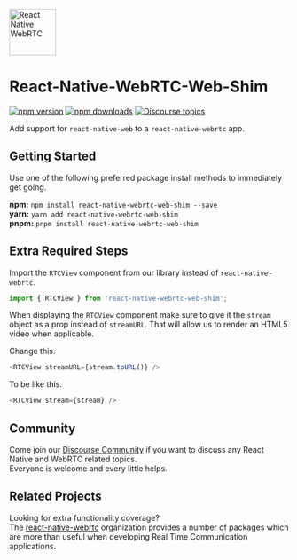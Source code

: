 [<img src="https://avatars.githubusercontent.com/u/42463376" alt="React Native WebRTC" style="height: 6em;" />](https://github.com/react-native-webrtc/react-native-webrtc-web-shim)

# React-Native-WebRTC-Web-Shim

[![npm version](https://img.shields.io/npm/v/react-native-webrtc-web-shim)](https://www.npmjs.com/package/react-native-webrtc-web-shim)
[![npm downloads](https://img.shields.io/npm/dm/react-native-webrtc-web-shim)](https://www.npmjs.com/package/react-native-webrtc-web-shim)
[![Discourse topics](https://img.shields.io/discourse/topics?server=https%3A%2F%2Freact-native-webrtc.discourse.group%2F)](https://react-native-webrtc.discourse.group/)

Add support for `react-native-web` to a `react-native-webrtc` app.

## Getting Started

Use one of the following preferred package install methods to immediately get going.

**npm:** `npm install react-native-webrtc-web-shim --save`  
**yarn:** `yarn add react-native-webrtc-web-shim`  
**pnpm:** `pnpm install react-native-webrtc-web-shim`

## Extra Required Steps

Import the `RTCView` component from our library instead of `react-native-webrtc`.

```javascript
import { RTCView } from 'react-native-webrtc-web-shim';
```

When displaying the `RTCView` component make sure to give it the `stream` object as a prop instead of `streamURL`. That will allow us to render an HTML5 video when applicable.

Change this.

```javascript
<RTCView streamURL={stream.toURL()} />
```

To be like this.

```javascript
<RTCView stream={stream} />
```

## Community

Come join our [Discourse Community](https://react-native-webrtc.discourse.group/) if you want to discuss any React Native and WebRTC related topics.  
Everyone is welcome and every little helps.

## Related Projects

Looking for extra functionality coverage?  
The [react-native-webrtc](https://github.com/react-native-webrtc) organization provides a number of packages which are more than useful when developing Real Time Communication applications.
